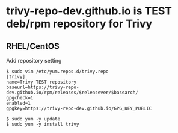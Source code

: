# trivy-repo-dev.github.io is TEST deb/rpm repository for Trivy

## RHEL/CentOS

Add repository setting

```
$ sudo vim /etc/yum.repos.d/trivy.repo
[trivy]
name=Trivy TEST repository
baseurl=https://trivy-repo-dev.github.io/rpm/releases/$releasever/$basearch/
gpgcheck=1
enabled=1
gpgkey=https://trivy-repo-dev.github.io/GPG_KEY_PUBLIC

$ sudo yum -y update
$ sudo yum -y install trivy
```
